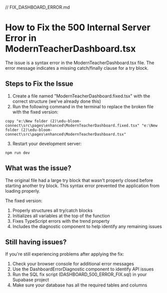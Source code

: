 // FIX_DASHBOARD_ERROR.md

# How to Fix the 500 Internal Server Error in ModernTeacherDashboard.tsx

The issue is a syntax error in the ModernTeacherDashboard.tsx file. The error message indicates a missing catch/finally clause for a try block.

## Steps to Fix the Issue

1. Create a file named "ModernTeacherDashboard.fixed.tsx" with the correct structure (we've already done this)
2. Run the following command in the terminal to replace the broken file with the fixed version:

```
copy "e:\New folder (2)\edu-bloom-connect\src\pages\enhanced\ModernTeacherDashboard.fixed.tsx" "e:\New folder (2)\edu-bloom-connect\src\pages\enhanced\ModernTeacherDashboard.tsx"
```

3. Restart your development server:
```
npm run dev
```

## What was the issue?

The original file had a large try block that wasn't properly closed before starting another try block. This syntax error prevented the application from loading properly.

The fixed version:
1. Properly structures all try/catch blocks
2. Initializes all variables at the top of the function
3. Fixes TypeScript errors with the trend property
4. Includes the diagnostic component to help identify any remaining issues

## Still having issues?

If you're still experiencing problems after applying the fix:

1. Check your browser console for additional error messages
2. Use the DashboardErrorDiagnostic component to identify API issues
3. Run the SQL fix script (DASHBOARD_500_ERROR_FIX.sql) in your Supabase project
4. Make sure your database has all the required tables and columns
